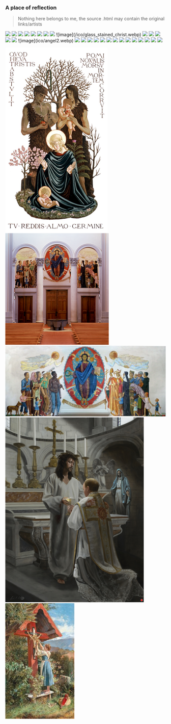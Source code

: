 ### A place of reflection

> Nothing here belongs to me, the source .html may contain the original links/artists 

<img src="/ico/theotokos_softoner.webp" style="max-width: 200px; height: auto;">
<img src="/ico/theotokos_baby.webp" style="max-width: 200px; height: auto;">

<img src="/ico/academic_christ.webp" style="max-width: 200px; height: auto;">
<img src="/ico/sinai2.webp" style="max-width: 300px; height: auto;">
<img src="/ico/christ_face.webp" style="max-width: 200px; height: auto;">
<img src="/ico/christ_brought_down.webp" style="max-width: 400px; height: auto;">
<img src="/ico/child_christ.webp" style="max-width: 200px; height: auto;">
<img src="/ico/young_christ.webp" style="max-width: 400px; height: auto;">
![image](/ico/glass_stained_christ.webp)
<!-- TRINITY -->

<img src="/ico/modern_trinity.webp" style="max-width: 300px; height: auto;">
<!-- SAINTS -->

<img src="/ico/st_luke.webp" style="max-width: 200px; height: auto;">
<img src="/ico/st_george_face.webp" style="max-width: 200px; height: auto;">
<img src="/ico/samson.webp" style="max-width: 200px; height: auto;">

<img src="/ico/angel.webp" style="max-width: 200px; height: auto;">
![image](ico/angel2.webp)
<!-- SCENES -->
<img src="/ico/wilton_diptych.webp" style="max-width: 400px; height: auto;">

<!-- CREATION -->
<img src="/ico/adam_leaving.webp" style="max-width: 200px; height: auto;">
<img src="/ico/neb_prophecy.webp" style="max-width: 200px; height: auto;">
<img src="/ico/4_beasts_carving.webp" style="max-width: 200px; height: auto;">
<img src="/ico/death_of_saint.webp" style="max-width: 200px; height: auto;">
<img src="/ico/heavenly_council.webp" style="max-width: 700px; height: auto;"> <!--find original-->
<img src="/ico/hades1.webp" style="max-width: 200px; height: auto;">
<img src="/ico/christ_carving.webp" style="max-width: 200px; height: auto;">
<img src="/ico/lamb_carving.webp" style="max-width: 200px; height: auto;">
<img src="/ico/christ_king.webp" style="max-width: 200px; height: auto;">
<img src="/ico/christ_baptism.webp" style="max-width: 200px; height: auto;">
<img src="/ico/inn_searching.webp" style="max-width: 200px; height: auto;">
<!-- OTHER -->
<img src="/ico/libyen_martyrs.webp" style="max-width: 200px; height: auto;">
<img src="/ico/st_rublev.webp" style="max-width: 600px; height: auto;">

![image](ico/new_adam_new_eve.webp)
![image](ico/christ_mural2.webp)
![image](ico/christ_mural1.webp)
![image](ico/ordination_erika_armusik.webp)
![image](ico/josef-eugen-hoerwarter-girl-crucifix.webp)
<!--(Vienna 1854-1925)
A Wayside Shrine, signed Hörwarter, oil on canvas, 41 x 26 cm, framed, (Rei)-->
<!--Dom Gregory de Wit, OSB, Protoevangelium, 1946–55. Refectory wall mural, Saint Joseph Abbey, St. Benedict, Louisiana.-->
